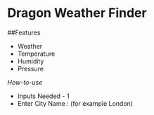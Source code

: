 # Dragon Weather Finder #

##Features
   * Weather
   * Temperature
   * Humidity
   * Pressure

*How-to-use*
   * Inputs Needed  - 1
   * Enter City Name : (for example London)
